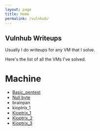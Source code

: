 ```yaml
---
layout: page
title: Home
permalink: /vulnhub/
---
```


## Vulnhub Writeups
Usually I do writeups for any VM that I solve.

Here's the list of all the VMs I've solved.

# Machine
* [Basic_pentest](https://rajoul.github.io/my_write_up/basic_pentest_1)
* [Null byte](https://rajoul.github.io/my_write_up/Null_Byte)
* brainpan
* kioptrix_1
* [Kioptrix_1](https://rajoul.github.io/my_write_up/basic_pentest_1)
* [Kioptrix_2](https://rajoul.github.io/my_write_up/basic_pentest_1)
* [Kioptrix_3](https://rajoul.github.io/my_write_up/basic_pentest_1)
